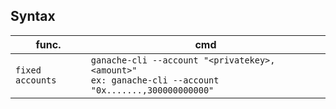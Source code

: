 ## Syntax
func.|cmd
---|---
```fixed accounts```|```ganache-cli --account "<privatekey>,<amount>"```<br>```ex: ganache-cli --account "0x.......,300000000000"```
